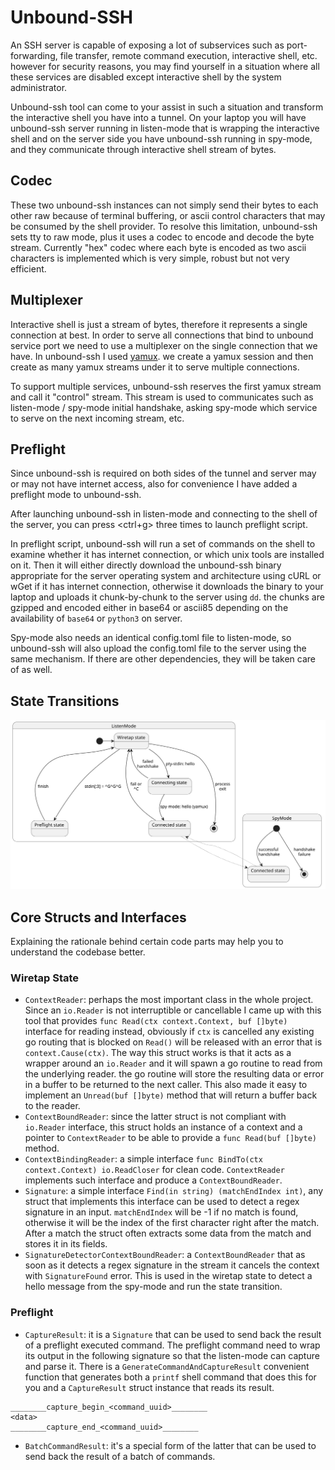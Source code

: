 # Unbound-SSH

An SSH server is capable of exposing a lot of subservices such as port-forwarding, file transfer, remote command
execution, interactive shell, etc. however for security reasons, you may find yourself in a situation where all these
services are disabled except interactive shell by the system administrator.

Unbound-ssh tool can come to your assist in such a situation and transform the interactive shell you have into a tunnel.
On your laptop you will have unbound-ssh server running in listen-mode that is wrapping the interactive shell and on the
server side you
have unbound-ssh running in spy-mode, and they communicate through interactive shell stream of bytes.

## Codec

These two unbound-ssh instances can not simply send their bytes to each other raw because of terminal buffering, or
ascii control characters that may be consumed by the shell provider.
To resolve this limitation, unbound-ssh sets tty to raw mode, plus it uses a codec to encode and decode the byte stream.
Currently "hex" codec where each byte is encoded as two ascii characters is implemented which is very simple, robust but
not very efficient.

## Multiplexer

Interactive shell is just a stream of bytes, therefore it represents a single connection at best. In order to serve all
connections that bind to unbound service port we need to use a multiplexer on the single connection that we have. In
unbound-ssh I used [yamux](https://github.com/hashicorp/yamux). we create a yamux session and then create as many yamux
streams under it to serve multiple connections.

To support multiple services, unbound-ssh reserves the first yamux stream and call it "control" stream. This stream is
used to communicates such as listen-mode / spy-mode initial handshake, asking spy-mode which service to serve on the
next incoming stream, etc.

## Preflight

Since unbound-ssh is required on both sides of the tunnel and server may or may not have internet access, also for
convenience I have added a preflight mode to unbound-ssh.

After launching unbound-ssh in listen-mode and connecting to the shell of the server, you can press <ctrl+g> three times
to launch preflight script.

In preflight script, unbound-ssh will run a set of commands on the shell to examine whether it has internet connection,
or which unix tools are installed on it. Then it will either directly download the unbound-ssh binary appropriate for
the server operating system and architecture using cURL or wGet if it has internet connection, otherwise it downloads
the binary to your laptop and uploads it chunk-by-chunk to the server using `dd`. the chunks are gzipped and encoded
either in base64 or ascii85 depending on the availability of `base64` or `python3` on server.

Spy-mode also needs an identical config.toml file to listen-mode, so unbound-ssh will also upload the config.toml file
to the server using the same mechanism. If there are other dependencies, they will be taken care of as well.

## State Transitions

![state transitions](states.svg)

## Core Structs and Interfaces

Explaining the rationale behind certain code parts may help you to understand the codebase better.

### Wiretap State

- `ContextReader`: perhaps the most important class in the whole project. Since an `io.Reader` is not interruptible or
  cancellable I came up with this tool that provides `func Read(ctx context.Context, buf []byte)` interface for reading
  instead, obviously if `ctx` is cancelled any existing go routing that is blocked on `Read()` will be released with an
  error that is `context.Cause(ctx)`. The way this struct works is that it acts as a wrapper around an `io.Reader` and
  it will spawn a go routine to read from the underlying reader. the go routine will store the resulting data or error
  in a buffer to be returned to the next caller. This also made it easy to implement an `Unread(buf []byte)` method that
  will return a buffer back to the reader.
- `ContextBoundReader`: since the latter struct is not compliant with `io.Reader` interface, this struct holds an
  instance of a context and a pointer to `ContextReader` to be able to provide a `func Read(buf []byte)` method.
- `ContextBindingReader`: a simple interface `func BindTo(ctx context.Context) io.ReadCloser` for clean
  code. `ContextReader` implements such interface and produce a `ContextBoundReader`.
- `Signature`: a simple interface `Find(in string) (matchEndIndex int)`, any struct that implements this interface can
  be used to detect a regex signature in an input. `matchEndIndex` will be -1 if no match is found, otherwise it will be
  the index of the first character right after the match. After a match the struct often extracts some data from the
  match and stores it in its fields.
- `SignatureDetectorContextBoundReader`: a `ContextBoundReader` that as soon as it detects a regex signature in the
  stream it cancels the context with `SignatureFound` error. This is used in the wiretap state to detect a hello message
  from the spy-mode and run the state transition.

### Preflight

- `CaptureResult`: it is a `Signature` that can be used to send back the result of a preflight executed command. The preflight command need to wrap its output in the following signature so that the listen-mode can capture and parse it. There is a `GenerateCommandAndCaptureResult` convenient function that generates both a `printf` shell command that does this for you and a `CaptureResult` struct instance that reads its result.
```
________capture_begin_<command_uuid>________
<data>
________capture_end_<command_uuid>________
```
- `BatchCommandResult`: it's a special form of the latter that can be used to send back the result of a batch of commands.